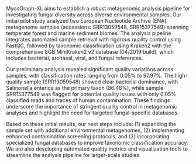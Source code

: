 MycoGraph-XL aims to establish a robust metagenomic analysis pipeline for investigating fungal diversity across diverse environmental samples. Our initial pilot study analyzed two European Nucleotide Archive (ENA) metagenome samples (accessions: SRR13059548, SRR15377549) spanning temperate forest and marine sediment biomes. The analysis pipeline integrates automated sample retrieval with rigorous quality control using FastQC, followed by taxonomic classification using Kraken2 with the comprehensive 8GB MiniKraken2 v2 database (04/2019 build), which includes bacterial, archaeal, viral, and fungal references.

Our preliminary analysis revealed significant quality variations across samples, with classification rates ranging from 0.05% to 97.97%. The high-quality sample (SRR13059548) showed clear bacterial dominance, with Salmonella enterica as the primary taxon (86.46%), while sample SRR15377549 was flagged for potential quality issues with only 0.05% classified reads and traces of human contamination. These findings underscore the importance of stringent quality control in metagenomic analyses and highlight the need for targeted fungal-specific databases.

Based on these initial results, our next steps include: (1) expanding the sample set with additional environmental metagenomes, (2) implementing enhanced contamination screening protocols, and (3) incorporating specialized fungal databases to improve taxonomic classification accuracy. We are also developing automated quality metrics and visualization tools to streamline the analysis pipeline for larger-scale studies.
